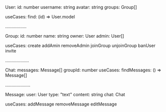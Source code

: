 User:
id: number
username: string
avatar: string
groups: Group[]

useCases:
find: (id) => User.model

.................

Group:
id: number
name: string
owner: User
admin: User[]

useCases:
create
addAmin
removeAdmin
joinGroup
unjoinGroup
banUser
invite

...................

Chat:
messages: Message[]
groupId: number
useCases:
findMessages: () => Message[]

....................

Message:
user: User
type: "text"
content: string
chat: Chat

useCases:
addMessage
removeMessage
editMessage
